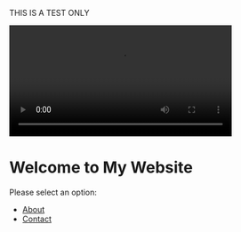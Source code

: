 
THIS IS A TEST ONLY

<video id="myVideo" controls width="400" autoplay="true">
    <source src="https://tst.dynamsoft.com/public/docs/dbr/javascript/How%20to%20Use%20Dynamsoft%20Barcode%20Reader%20JavaScript%20SDK%20v1.1.mp4">
</video>

<script>
    // Check if autoplay flag exists in sessionStorage
    const autoplayFlag = sessionStorage.getItem('autoplay');

    if (autoplayFlag) {
        // Stop autoplay if the flag exists
        const videoElement = document.getElementById('myVideo');
        videoElement.autoplay = false;

        // Remove the autoplay flag from sessionStorage
        sessionStorage.removeItem('autoplay');
    }
</script>

# Welcome to My Website

Please select an option:

- [About](about.md)
- [Contact](contact.md)


